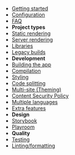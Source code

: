 - [Getting started](./docs/getting-started.md)
- [Configuration](./docs/configuration.md)
- [FAQ](./docs/faq)
- **Project types**
- [Static rendering](./docs/static-rendering.md)
- [Server rendering](./docs/server-rendering.md)
- [Libraries](./docs/libraries.md)
- [Legacy builds](./docs/legacy-builds.md)
- **Development**
- [Building the app](./docs/building-the-app.md)
- [Compilation](./docs/compilation.md)
- [Styling](./docs/styling.md)
- [Code splitting](./docs/code-splitting.md)
- [Multi-site (Theming)](./docs/multi-site.md)
- [Content Security Policy](./docs/csp.md)
- [Multiple languages](./docs/multi-language.md)
- [Extra features](./docs/extra-features.md)
- **Design**
- [Storybook](./docs/storybook.md)
- [Playroom](./docs/playroom.md)
- **Quality**
- [Testing](./docs/testing.md)
- [Linting/formatting](./docs/linting.md)
